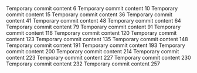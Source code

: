 Temporary commit content 6
Temporary commit content 10
Temporary commit content 15
Temporary commit content 36
Temporary commit content 41
Temporary commit content 48
Temporary commit content 64
Temporary commit content 79
Temporary commit content 91
Temporary commit content 116
Temporary commit content 120
Temporary commit content 123
Temporary commit content 135
Temporary commit content 148
Temporary commit content 191
Temporary commit content 193
Temporary commit content 200
Temporary commit content 214
Temporary commit content 223
Temporary commit content 227
Temporary commit content 230
Temporary commit content 232
Temporary commit content 257
